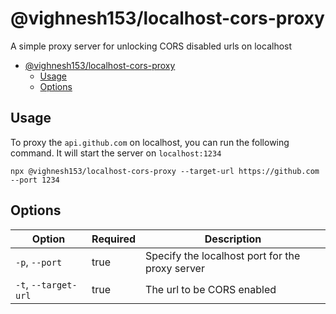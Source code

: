 # @vighnesh153/localhost-cors-proxy

A simple proxy server for unlocking CORS disabled urls on localhost

<!-- TOC -->
* [@vighnesh153/localhost-cors-proxy](#vighnesh153localhost-cors-proxy)
  * [Usage](#usage)
  * [Options](#options)
<!-- TOC -->

## Usage

To proxy the `api.github.com` on localhost, you can run the following command. It will start the server
on `localhost:1234`

```shell
npx @vighnesh153/localhost-cors-proxy --target-url https://github.com --port 1234
```

## Options

| Option               | Required | Description                                     |
|----------------------|----------|-------------------------------------------------|
| `-p`, `--port`       | true     | Specify the localhost port for the proxy server |
| `-t`, `--target-url` | true     | The url to be CORS enabled                      |

